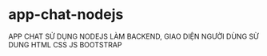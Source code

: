 # app-chat-nodejs
APP CHAT SỬ DỤNG NODEJS LÀM BACKEND, GIAO DIỆN NGƯỜI DÙNG SỪ DUNG HTML CSS JS BOOTSTRAP
